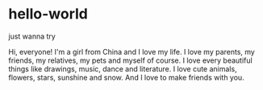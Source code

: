 # hello-world
just wanna try

Hi, everyone!
I'm a girl from China and I love my life.
I love my parents, my friends, my relatives, my pets and myself of course.
I love every beautiful things like drawings, music, dance and literature.
I love cute animals, flowers, stars, sunshine and snow.
And I love to make friends with you.
